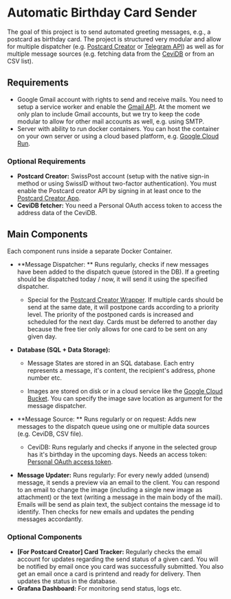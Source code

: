 # Automatic Birthday Card Sender

The goal of this project is to send automated greeting messages, e.g., a postcard as birthday card. The project is structured very modular and allow for multiple dispatcher (e.g. [Postcard Creator](https://www.post.ch/en/sending-letters/sending-letters/postcard-creator-app) or [Telegram API](https://core.telegram.org/)) as well as for multiple message sources (e.g. fetching data from the [CeviDB](https://github.com/hitobito/hitobito/blob/master/doc/development/05_rest_api.md) or from an CSV list).



## Requirements

- Google Gmail account with rights to send and receive mails. You need to setup a service worker and enable the [Gmail API](https://developers.google.com/gmail/api). At the moment we only plan to include Gmail accounts, but we try to keep the code modular to allow for other mail accounts as well, e.g. using SMTP.
- Server with ability to run docker containers. You can host the container on your own server or using a cloud based platform, e.g. [Google Cloud Run](https://cloud.google.com/run).



### Optional Requirements

- **Postcard Creator:** SwissPost account (setup with the native sign-in method or using SwissID without two-factor authentication). You must enable the Postcard creator API by signing in at least once to the [Postcard Creator App](https://www.post.ch/en/sending-letters/sending-letters/postcard-creator-app).
- **CeviDB fetcher:** You need a Personal OAuth access token to access the address data of the CeviDB.



## Main Components

Each component runs inside a separate Docker Container. 

- **Message Dispatcher: ** Runs regularly, checks if new messages have been added to the dispatch queue (stored in the DB). If a greeting should be dispatched today / now, it will send it using the specified dispatcher.

  - Special for the [Postcard Creator Wrapper](https://github.com/abertschi/postcard_creator_wrapper). If multiple cards should be send at the same date, it will postpone cards according to a priority level. The priority of the postponed cards is increased and scheduled for the next day. Cards must be deferred to another day because the free tier only allows for one card to be sent on any given day.

- **Database (SQL + Data Storage):**

  - Message States are stored in an SQL database. Each entry represents a message, it's content, the recipient's address, phone number etc.

  - Images are stored on disk or in a cloud service like the [Google Cloud Bucket](https://cloud.google.com/storage/docs/creating-buckets). You can specify the image save location as argument for the message dispatcher. 

- **Message Source: ** Runs regularly or on request: Adds new messages to the dispatch queue using one or multiple data sources (e.g. CeviDB, CSV file). 

  - CeviDB: Runs regularly and checks if anyone in the selected group has it's birthday in the upcoming days. Needs an access token: [Personal OAuth access token](https://github.com/hitobito/hitobito/blob/master/doc/development/05_rest_api.md).

- **Message Updater:** Runs regularly: For every newly added (unsend) message, it sends a preview via an email to the client. 
  You can respond to an email to change the image (including a single new image as attachment) or the text (writing a message in the main body of the mail). Emails will be send as plain text, the subject contains the message id to identify.
  Then checks for new emails and updates the pending messages accordantly.

  

### Optional Components

- **[For Postcard Creator] Card Tracker:** Regularly checks the email account for updates regarding the send status of a given card. You will be notified by email once you card was successfully submitted. You also get an email once a card is printend and ready for delivery. Then updates the status in the database.
- **Grafana Dashboard:** For monitoring send status, logs etc.

